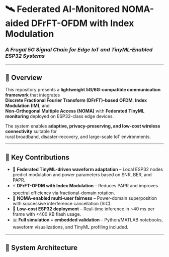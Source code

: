 # 🛰️ Federated AI-Monitored NOMA-aided DFrFT-OFDM with Index Modulation  
### _A Frugal 5G Signal Chain for Edge IoT and TinyML-Enabled ESP32 Systems_  

---

## 📖 Overview
This repository presents a **lightweight 5G/6G-compatible communication framework** that integrates  
**Discrete Fractional Fourier Transform (DFrFT)–based OFDM**, **Index Modulation (IM)**, and  
**Non-Orthogonal Multiple Access (NOMA)** with **Federated TinyML monitoring** deployed on ESP32-class edge devices.

The system enables **adaptive, privacy-preserving, and low-cost wireless connectivity** suitable for  
rural broadband, disaster-recovery, and large-scale IoT environments.

---

## 🚀 Key Contributions
- 🧠 **Federated TinyML-driven waveform adaptation** – Local ESP32 nodes predict modulation and power parameters based on SNR, BER, and PAPR.  
- ⚡ **DFrFT-OFDM with Index Modulation** – Reduces PAPR and improves spectral efficiency via fractional-domain rotation.  
- 📡 **NOMA-enabled multi-user fairness** – Power-domain superposition with successive interference cancellation (SIC).  
- 🔗 **Low-cost ESP32 deployment** – Real-time inference in ~40 ms per frame with <400 KB flash usage.  
- 📊 **Full simulation + embedded validation** – Python/MATLAB notebooks, waveform visualizations, and TinyML profiling included.

---

## 🧩 System Architecture
